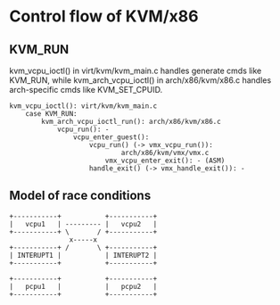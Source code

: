 # Control flow of KVM/x86

## KVM_RUN

kvm_vcpu_ioctl() in virt/kvm/kvm_main.c handles generate cmds like KVM_RUN,
while kvm_arch_vcpu_ioctl() in arch/x86/kvm/x86.c handles arch-specific cmds
like KVM_SET_CPUID.

```
kvm_vcpu_ioctl(): virt/kvm/kvm_main.c
    case KVM_RUN:
        kvm_arch_vcpu_ioctl_run(): arch/x86/kvm/x86.c
            vcpu_run(): -
                vcpu_enter_guest():
                    vcpu_run() (-> vmx_vcpu_run()):
                            arch/x86/kvm/vmx/vmx.c
                        vmx_vcpu_enter_exit(): - (ASM)
                    handle_exit() (-> vmx_handle_exit()): -
```

## Model of race conditions

```
+-----------+           +-----------+
|   vcpu1   | --------- |   vcpu2   |
+-----------+ \       / +-----------+
               x-----x   
+-----------+ /       \ +-----------+
| INTERUPT1 |           | INTERUPT2 |
+-----------+           +-----------+

+-----------+           +-----------+
|   pcpu1   |           |   pcpu2   |
+-----------+           +-----------+
```
